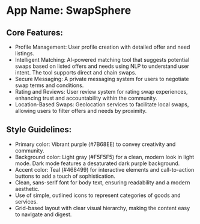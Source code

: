 # **App Name**: SwapSphere

## Core Features:

- Profile Management: User profile creation with detailed offer and need listings.
- Intelligent Matching: AI-powered matching tool that suggests potential swaps based on listed offers and needs using NLP to understand user intent. The tool supports direct and chain swaps.
- Secure Messaging: A private messaging system for users to negotiate swap terms and conditions.
- Rating and Reviews: User review system for rating swap experiences, enhancing trust and accountability within the community.
- Location-Based Swaps: Geolocation services to facilitate local swaps, allowing users to filter offers and needs by proximity.

## Style Guidelines:

- Primary color: Vibrant purple (#7B68EE) to convey creativity and community.
- Background color: Light gray (#F5F5F5) for a clean, modern look in light mode. Dark mode features a desaturated dark purple background.
- Accent color: Teal (#468499) for interactive elements and call-to-action buttons to add a touch of sophistication.
- Clean, sans-serif font for body text, ensuring readability and a modern aesthetic.
- Use of simple, outlined icons to represent categories of goods and services.
- Grid-based layout with clear visual hierarchy, making the content easy to navigate and digest.